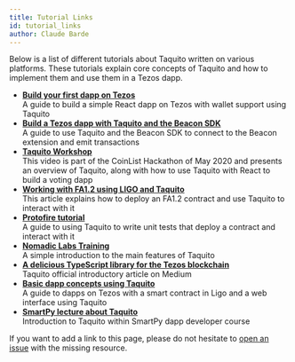 ```yaml
---
title: Tutorial Links
id: tutorial_links
author: Claude Barde
---
```


Below is a list of different tutorials about Taquito written on various platforms. These tutorials explain core concepts of Taquito and how to implement them and use them in a Tezos dapp.

- **[Build your first dapp on Tezos](https://medium.com/better-programming/build-your-first-dapp-on-tezos-270c568d4fe9)**  
  A guide to build a simple React dapp on Tezos with wallet support using Taquito
- **[Build a Tezos dapp with Taquito and the Beacon SDK](https://medium.com/coinmonks/build-a-tezos-dapp-using-taquito-and-the-beacon-sdk-692d7dc822aa)**  
  A guide to use Taquito and the Beacon SDK to connect to the Beacon extension and emit transactions
- **[Taquito Workshop](https://www.youtube.com/watch?v=qYk_17YbPa4&feature=emb_logo&ab_channel=CoinList)**  
  This video is part of the CoinList Hackathon of May 2020 and presents an overview of Taquito, along with how to use Taquito with React to build a voting dapp
- **[Working with FA1.2 using LIGO and Taquito](https://assets.tqtezos.com/docs/token-contracts/fa12/2-fa12-ligo/)**  
  This article explains how to deploy an FA1.2 contract and use Taquito to interact with it
- **[Protofire tutorial](https://medium.com/protofire-blog/tezos-part-4-how-to-integrate-javascript-with-smart-contracts-and-run-unit-tests-c36756149e9d)**  
  A guide to using Taquito to write unit tests that deploy a contract and interact with it
- **[Nomadic Labs Training](https://gitlab.com/nomadic-labs/training.nomadic-labs.com/-/blob/master/content/download/taquito.pdf)**  
  A simple introduction to the main features of Taquito
- **[A delicious TypeScript library for the Tezos blockchain](https://medium.com/tezoscommons/a-delicious-new-typescript-library-for-the-tezos-blockchain-a8fcf776b037)**  
  Taquito official introductory article on Medium
- **[Basic dapp concepts using Taquito](https://hackmd.io/@kinokasai/Sy1v-vtmL)**  
  A guide to dapps on Tezos with a smart contract in Ligo and a web interface using Taquito
- **[SmartPy lecture about Taquito](https://training.blockmatics.io/courses/tezos-smartpy-developer-course/lectures/13126359)**  
  Introduction to Taquito within SmartPy dapp developer course

If you want to add a link to this page, please do not hesitate to [open an issue](https://github.com/mavryk-network/mavryk-taquito/issues) with the missing resource.
